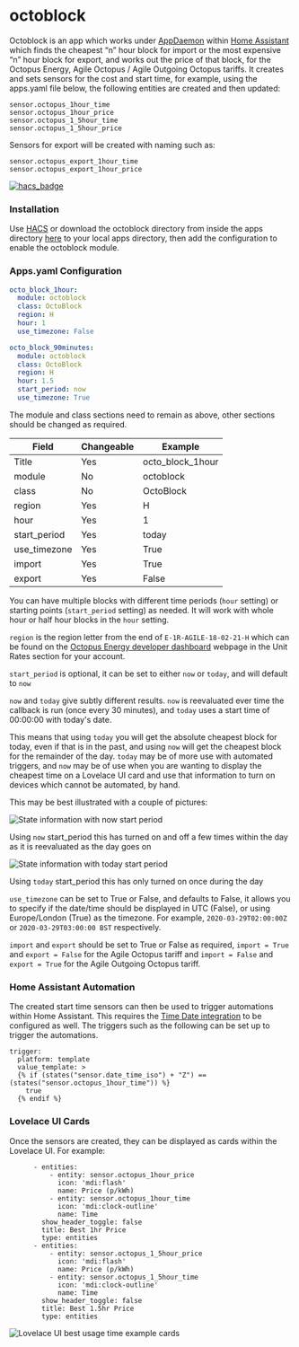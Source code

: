 # octoblock
Octoblock is an app which works under [AppDaemon](https://www.home-assistant.io/docs/ecosystem/appdaemon/) within [Home Assistant](https://www.home-assistant.io/) which finds the cheapest “n” hour block for import or the most expensive “n” hour block for export, and works out the price of that block, for the Octopus Energy, Agile Octopus / Agile Outgoing Octopus tariffs. It creates and sets sensors for the cost and start time,  for example, using the apps.yaml file below, the following entities are created and then updated:
```
sensor.octopus_1hour_time
sensor.octopus_1hour_price
sensor.octopus_1_5hour_time
sensor.octopus_1_5hour_price
```

Sensors for export will be created with naming such as:
```
sensor.octopus_export_1hour_time
sensor.octopus_export_1hour_price
```

[![hacs_badge](https://img.shields.io/badge/HACS-Default-orange.svg)](https://github.com/custom-components/hacs)

### Installation

Use [HACS](https://github.com/custom-components/hacs) or download the octoblock directory from inside the apps directory [here](https://github.com/badguy99/octoblock/releases) to your local apps directory, then add the configuration to enable the octoblock module.

### Apps.yaml Configuration
```yaml
octo_block_1hour:
  module: octoblock
  class: OctoBlock
  region: H
  hour: 1
  use_timezone: False

octo_block_90minutes:
  module: octoblock
  class: OctoBlock
  region: H
  hour: 1.5
  start_period: now
  use_timezone: True
  ```
The module and class sections need to remain as above, other sections should be changed as required.

| Field        | Changeable | Example          |
| -----        | ---------- | -------          |
| Title        | Yes        | octo_block_1hour |
| module       | No         | octoblock        |
| class        | No         | OctoBlock        |
| region       | Yes        | H                |
| hour         | Yes        | 1                |
| start_period | Yes        | today            |
| use_timezone | Yes        | True             |
| import       | Yes        | True             |
| export       | Yes        | False            |

You can have multiple blocks with different time periods (`hour` setting) or starting points (`start_period` setting) as needed. It will work with whole hour or half hour blocks in the `hour` setting.

`region` is the region letter from the end of `E-1R-AGILE-18-02-21-H` which can be found on the [Octopus Energy developer dashboard](https://octopus.energy/dashboard/developer/) webpage in the Unit Rates section for your account.

`start_period` is optional, it can be set to either `now` or `today`, and will default to `now`

`now` and `today` give subtly different results. `now` is reevaluated ever time the callback is run (once every 30 minutes), and `today` uses a start time of 00:00:00 with today's date.

This means that using `today` you will get the absolute cheapest block for today, even if that is in the past, and using `now` will get the cheapest block for the remainder of the day. `today` may be of more use with automated triggers, and `now` may be of use when you are wanting to display the cheapest time on a Lovelace UI card and use that information to turn on devices which cannot be automated, by hand.

This may be best illustrated with a couple of pictures:

![State information with now start period](https://github.com/badguy99/octoblock/blob/master/StartTimeNow.PNG)

Using `now` start_period this has turned on and off a few times within the day as it is reevaluated as the day goes on

![State information with today start period](https://github.com/badguy99/octoblock/blob/master/StartTimeToday.PNG)

Using `today` start_period this has only turned on once during the day

`use_timezone` can be set to True or False, and defaults to False, it allows you to specify if the date/time should be displayed in UTC (False), or using Europe/London (True) as the timezone. For example, `2020-03-29T02:00:00Z` or `2020-03-29T03:00:00 BST` respectively.

`import` and `export` should be set to True or False as required, `import = True` and `export = False` for the Agile Octopus tariff and `import = False` and `export = True` for the Agile Outgoing Octopus tariff.

### Home Assistant Automation

The created start time sensors can then be used to trigger automations within Home Assistant.
This requires the [Time Date integration](https://www.home-assistant.io/integrations/time_date/) to be configured as well. The triggers such as the following can be set up to trigger the automations.

```
trigger:
  platform: template
  value_template: >
  {% if (states("sensor.date_time_iso") + "Z") == (states("sensor.octopus_1hour_time")) %}
    true
  {% endif %}
```
  
### Lovelace UI Cards

Once the sensors are created, they can be displayed as cards within the Lovelace UI. For example:

```
      - entities:
          - entity: sensor.octopus_1hour_price
            icon: 'mdi:flash'
            name: Price (p/kWh)
          - entity: sensor.octopus_1hour_time
            icon: 'mdi:clock-outline'
            name: Time
        show_header_toggle: false
        title: Best 1hr Price
        type: entities
      - entities:
          - entity: sensor.octopus_1_5hour_price
            icon: 'mdi:flash'
            name: Price (p/kWh)
          - entity: sensor.octopus_1_5hour_time
            icon: 'mdi:clock-outline'
            name: Time
        show_header_toggle: false
        title: Best 1.5hr Price
        type: entities
```
![Lovelace UI best usage time example cards](https://github.com/badguy99/octoblock/blob/master/LovelaceBesttimeCard.PNG)
